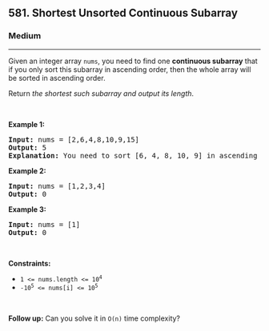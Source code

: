<h2>581. Shortest Unsorted Continuous Subarray</h2><h3>Medium</h3><hr><div><p>Given an integer array <code>nums</code>, you need to find one <b>continuous subarray</b> that if you only sort this subarray in ascending order, then the whole array will be sorted in ascending order.</p>

<p>Return <em>the shortest such subarray and output its length</em>.</p>

<p>&nbsp;</p>
<p><strong>Example 1:</strong></p>

<pre><strong>Input:</strong> nums = [2,6,4,8,10,9,15]
<strong>Output:</strong> 5
<strong>Explanation:</strong> You need to sort [6, 4, 8, 10, 9] in ascending order to make the whole array sorted in ascending order.
</pre>

<p><strong>Example 2:</strong></p>

<pre><strong>Input:</strong> nums = [1,2,3,4]
<strong>Output:</strong> 0
</pre>

<p><strong>Example 3:</strong></p>

<pre><strong>Input:</strong> nums = [1]
<strong>Output:</strong> 0
</pre>

<p>&nbsp;</p>
<p><strong>Constraints:</strong></p>

<ul>
	<li><code>1 &lt;= nums.length &lt;= 10<sup style="">4</sup></code></li>
	<li><code>-10<sup style="">5</sup> &lt;= nums[i] &lt;= 10<sup style="">5</sup></code></li>
</ul>

<p>&nbsp;</p>
<strong>Follow up:</strong> Can you solve it in <code>O(n)</code> time complexity?</div>